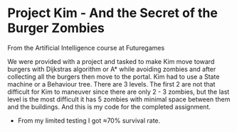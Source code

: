 # **Project Kim** - **And the Secret of the Burger Zombies**

From the Artificial Intelligence course at Futuregames

We were provided with a project and tasked to make Kim move toward burgers with Dijkstras algorithm or A* while avoiding zombies and after collecting all the burgers then move to the portal. 
Kim had to use a State machine or a Behaviour tree. There are 3 levels. 
The first 2 are not that difficult for Kim to maneuver since there are only 2 - 3 zombies, but the last level is the most difficult it has 5 zombies with minimal space between them and the buildings. 
And this is my code for the completed assignment. 

- From my limited testing I got ≈70% survival rate.
